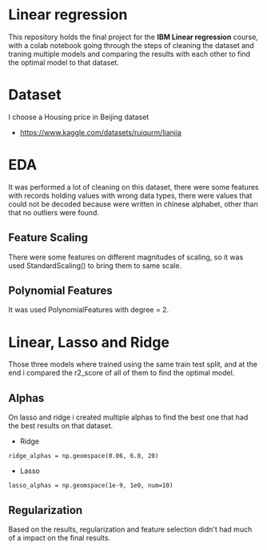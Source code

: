 # Linear regression
This repository holds the final project for the **IBM Linear regression** course, with a colab notebook going through the steps of cleaning the dataset and traning multiple models and comparing the results with each other to find the optimal model to that dataset.

# Dataset
I choose a Housing price in Beijing dataset
- https://www.kaggle.com/datasets/ruiqurm/lianjia

# EDA
It was performed a lot of cleaning on this dataset, there were some features with records holding values with wrong data types, there were values that could not be decoded because were written in chinese alphabet, other than that no outliers were found.

## Feature Scaling
There were some features on different magnitudes of scaling, so it was used StandardScaling() to bring them to same scale.

## Polynomial Features
It was used PolynomialFeatures with degree = 2.

# Linear, Lasso and Ridge
Those three models where trained using the same train test split, and at the end i compared the r2_score of all of them to find the optimal model.

## Alphas
On lasso and ridge i created multiple alphas to find the best one that had the best results on that dataset.
- Ridge
```
ridge_alphas = np.geomspace(0.06, 6.0, 20)
```
- Lasso
```
lasso_alphas = np.geomspace(1e-9, 1e0, num=10)
```

## Regularization
Based on the results, regularization and feature selection didn't had much of a impact on the final results.